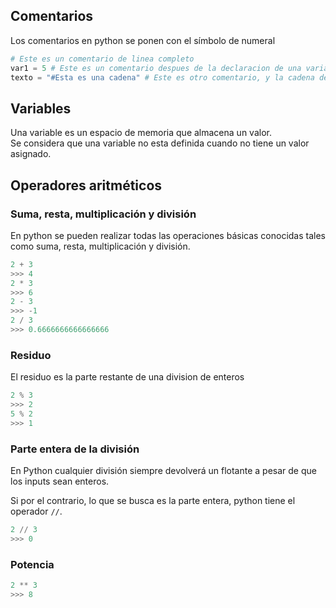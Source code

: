## Comentarios

Los comentarios en python se ponen con el símbolo de numeral

```python
# Este es un comentario de linea completo
var1 = 5 # Este es un comentario despues de la declaracion de una variable
texto = "#Esta es una cadena" # Este es otro comentario, y la cadena definida, se va a reconocer apesar de tener un numeral
```

## Variables

Una variable es un espacio de memoria que almacena un valor.  
Se considera que una variable no esta definida cuando no tiene un valor asignado.

## Operadores aritméticos

### Suma, resta, multiplicación y división
En python se pueden realizar todas las operaciones básicas conocidas tales como suma, resta, multiplicación y división.

```python
2 + 3
>>> 4
2 * 3
>>> 6
2 - 3
>>> -1
2 / 3
>>> 0.6666666666666666
```

### Residuo

El residuo es la parte restante de una division de enteros

```python
2 % 3
>>> 2
5 % 2
>>> 1
```

### Parte entera de la división

En Python cualquier división siempre devolverá un flotante a pesar de que los inputs sean enteros.

Si por el contrario, lo que se busca es la parte entera, python tiene el operador `//`.

```python
2 // 3
>>> 0
```

### Potencia

```python
2 ** 3
>>> 8
```

